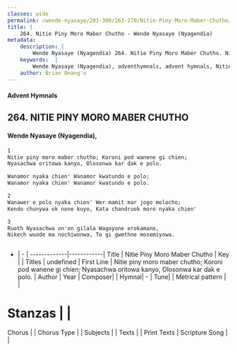 ```yaml
---
classes: wide
permalink: /wende-nyasaye/201-300/261-270/Nitie-Piny-Moro-Maber-Chutho/
title: |
    264. Nitie Piny Moro Maber Chutho - Wende Nyasaye (Nyagendia)
metadata:
    description: |
        Wende Nyasaye (Nyagendia) 264. Nitie Piny Moro Maber Chutho. Nitie piny moro maber chutho; Koroni pod wanene gi chien; Nyasachwa oritowa kanyo, Olosonwa kar dak e polo.  Wanamor nyaka chien' Wanamor kwatundo e polo; Wanamor nyaka chien' Wanamor kwatundo e polo.  
    keywords:  |
        Wende Nyasaye (Nyagendia), adventhymnals, advent hymnals, Nitie Piny Moro Maber Chutho, Nitie piny moro maber chutho; Koroni pod wanene gi chien; Nyasachwa oritowa kanyo, Olosonwa kar dak e polo.. 
    author: Brian Onang'o
---
```


#### Advent Hymnals
## 264. NITIE PINY MORO MABER CHUTHO
####  Wende Nyasaye (Nyagendia),

```txt
1
Nitie piny moro maber chutho; Koroni pod wanene gi chien;
Nyasachwa oritowa kanyo, Olosonwa kar dak e polo.

Wanamor nyaka chien' Wanamor kwatundo e polo;
Wanamor nyaka chien' Wanamor kwatundo e polo.

2
Wanawer e polo nyaka chien' Wer mamit mar jogo molocho;
Kendo chunywa ok none kuyo, Kata chandruok moro nyaka chien'

3
Ruoth Nyasachwa on'on gilala Wagoyone erokamano,
Nikech wuode ma nochiwonwa, To gi gwethne mosemiyowa.



```

- |   -  |
-------------|------------|
Title | Nitie Piny Moro Maber Chutho |
Key |  |
Titles | undefined |
First Line | Nitie piny moro maber chutho; Koroni pod wanene gi chien; Nyasachwa oritowa kanyo, Olosonwa kar dak e polo. |
Author | 
Year | 
Composer| |
Hymnal|  - |
Tune|  |
Metrical pattern | |
# Stanzas |  |
Chorus |  |
Chorus Type |  |
Subjects | |
Texts |  |
Print Texts | 
Scripture Song |  |
    
